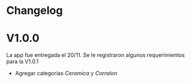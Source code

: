 # Changelog

# V1.0.0

La app fue entregada el 20/11. Se le registraron algunos requerimientos para la V1.0.1
- Agregar categorias *Ceramica* y *Corralon*
